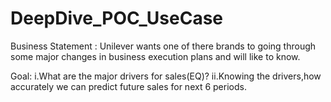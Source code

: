 # DeepDive_POC_UseCase
Business Statement :
Unilever wants one of there brands to going through some major changes in business execution plans and will like to know. 

Goal: 
i.What are the major drivers for sales(EQ)? 
ii.Knowing the drivers,how accurately we can predict future sales for next 6 periods.
